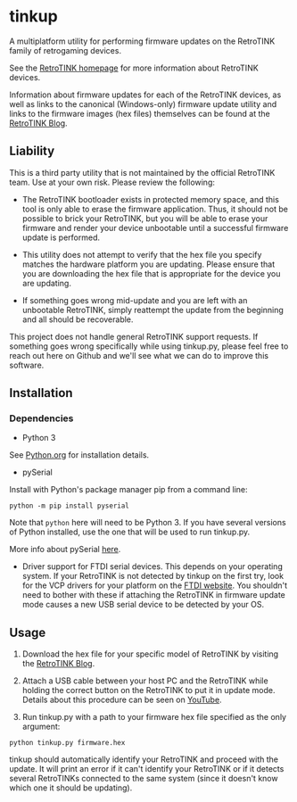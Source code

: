 # tinkup

A multiplatform utility for performing firmware updates on the RetroTINK
family of retrogaming devices.

See the [RetroTINK homepage](https://www.retrotink.com) for more information
about RetroTINK devices.

Information about firmware updates for each of the RetroTINK devices, as well
as links to the canonical (Windows-only) firmware update utility and links to
the firmware images (hex files) themselves can be found at the [RetroTINK
Blog](https://www.retrotink.com/blog).

## Liability

This is a third party utility that is not maintained by the official RetroTINK
team. Use at your own risk. Please review the following:

- The RetroTINK bootloader exists in protected memory space, and this tool is
  only able to erase the firmware application. Thus, it should not be possible
to brick your RetroTINK, but you will be able to erase your firmware and render
your device unbootable until a successful firmware update is performed.

- This utility does not attempt to verify that the hex file you specify
  matches the hardware platform you are updating. Please ensure that you are
downloading the hex file that is appropriate for the device you are updating.

- If something goes wrong mid-update and you are left with an unbootable
  RetroTINK, simply reattempt the update from the beginning and all should be
recoverable.

This project does not handle general RetroTINK support requests. If something
goes wrong specifically while using tinkup.py, please feel free to reach out
here on Github and we'll see what we can do to improve this software.

## Installation

### Dependencies

- Python 3

See [Python.org](https://www.python.org) for installation details.

- pySerial

Install with Python's package manager pip from a command line:

`python -m pip install pyserial`

Note that `python` here will need to be Python 3. If you have several versions
of Python installed, use the one that will be used to run tinkup.py.

More info about pySerial [here](https://github.com/pyserial/pyserial).

- Driver support for FTDI serial devices. This depends on your operating
  system. If your RetroTINK is not detected by tinkup on the first try, look
for the VCP drivers for your platform on the [FTDI
website](https://ftdichip.com/drivers/vcp-drivers/). You shouldn't need to
bother with these if attaching the RetroTINK in firmware update mode causes a
new USB serial device to be detected by your OS.

## Usage

1. Download the hex file for your specific model of RetroTINK by visiting the
[RetroTINK Blog](https://www.retrotink.com/blog).

2. Attach a USB cable between your host PC and the RetroTINK while holding the
   correct button on the RetroTINK to put it in update mode. Details about this
procedure can be seen on [YouTube](https://www.youtube.com/watch?v=Bva0JXLoq7E).

3. Run tinkup.py with a path to your firmware hex file specified as the only
argument:

`python tinkup.py firmware.hex`

tinkup should automatically identify your RetroTINK and proceed with the
update. It will print an error if it can't identify your RetroTINK or if it
detects several RetroTINKs connected to the same system (since it doesn't know
which one it should be updating).

